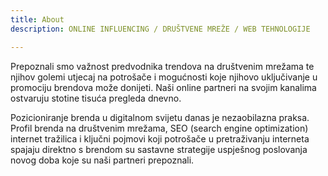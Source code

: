 ```yaml
---
title: About
description: ONLINE INFLUENCING / DRUŠTVENE MREŽE / WEB TEHNOLOGIJE

---
```

Prepoznali smo važnost predvodnika trendova na društvenim mrežama te njihov golemi utjecaj na potrošače i mogućnosti koje njihovo uključivanje u promociju brendova može donijeti. Naši online partneri na svojim kanalima ostvaruju stotine tisuća pregleda dnevno.

Pozicioniranje brenda u digitalnom svijetu danas je nezaobilazna praksa. Profil brenda na društvenim mrežama, SEO (search engine optimization) internet tražilica i ključni pojmovi koji potrošače u pretraživanju interneta spajaju direktno s brendom su sastavne strategije uspješnog poslovanja novog doba koje su naši partneri prepoznali.